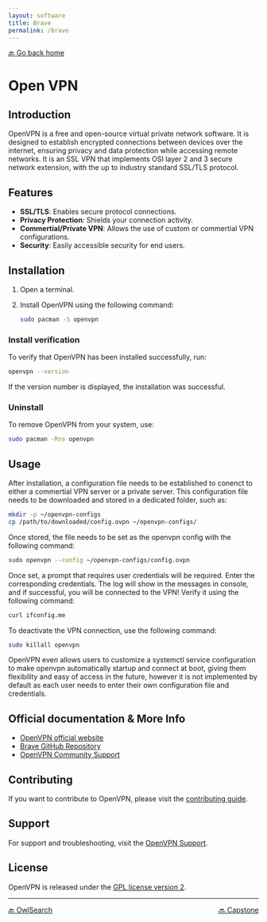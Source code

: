 ```yaml
---
layout: software
title: Brave
permalink: /brave
---
```


[🔙 Go back home](/OwlArchRepo/)

# Open VPN

## Introduction
OpenVPN is a free and open-source virtual private network software. It is designed to establish encrypted connections between devices over the internet, ensuring privacy and data protection while accessing remote networks.
It is an SSL VPN that implements OSI layer 2 and 3 secure network extension, with the up to industry standard SSL/TLS protocol.

## Features

- **SSL/TLS**: Enables secure protocol connections.
- **Privacy Protection**: Shields your connection activity.
- **Commertial/Private VPN**: Allows the use of custom or commertial VPN configurations.
- **Security**: Easily accessible security for end users.

## Installation

1. Open a terminal.
2. Install OpenVPN using the following command:

   ```sh
   sudo pacman -S openvpn
   ```

### Install verification
To verify that OpenVPN has been installed successfully, run:

   ```sh
   openvpn --version
   ```

If the version number is displayed, the installation was successful.

### Uninstall
To remove OpenVPN from your system, use:

   ```sh
   sudo pacman -Rns openvpn
   ```

## Usage

After installation, a configuration file needs to be established to conenct to either a commertial VPN server or a private server. This configuration file needs to be downloaded and stored in a dedicated folder, such as:

   ```sh
   mkdir -p ~/openvpn-configs
   cp /path/to/downloaded/config.ovpn ~/openvpn-configs/

   ```

Once stored, the file needs to be set as the openvpn config with the following command:
  
   ```sh
   sudo openvpn --config ~/openvpn-configs/config.ovpn

   ```
Once set, a prompt that requires user credentials will be required. Enter the corresponding credentials.
The log will show in the messages in console, and if successful, you will be connected to the VPN! Verify it using the following command:
  
   ```sh
   curl ifconfig.me

   ```

To deactivate the VPN connection, use the following command:
  
   ```sh
   sudo killall openvpn

   ```

OpenVPN even allows users to customize a systemctl service configuration to make openvpn automatically startup and connect at boot, giving them flexibility and easy of access in the future, however it is not implemented by default as each user needs to enter their own configuration file and credentials.

## Official documentation & More Info
- [OpenVPN official website](https://openvpn.net/)
- [Brave GitHub Repository](https://github.com/openvpn)
- [OpenVPN Community Support](https://community.openvpn.net/openvpn)

## Contributing
If you want to contribute to OpenVPN, please visit the [contributing guide](https://community.openvpn.net/openvpn/wiki/Contributing).

## Support
For support and troubleshooting, visit the [OpenVPN Support](https://support.openvpn.com/hc/en-us).

## License
OpenVPN is released under the [GPL license version 2](https://openvpn.net/License/).

---

<div style="display: flex; justify-content: space-between;">
  <a href="owlsearch">🔙 OwlSearch</a>
  <a href="capstone">🔜 Capstone</a>
</div>

